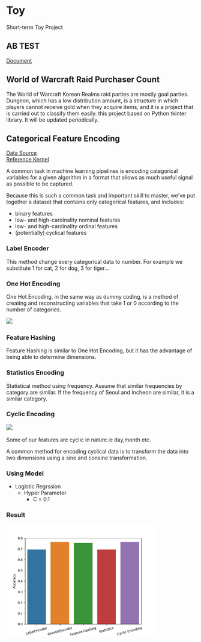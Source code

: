 # Toy
Short-term Toy Project


## AB TEST
[Document](https://www.notion.so/A-B-Test-5b6bfcf642eb4b92bd7d4328cb321959)

## World of Warcraft Raid Purchaser Count
The World of Warcraft Korean Realms raid parties are mostly goal parties. Dungeon, which has a low distribution amount, is a structure in which players cannot receive gold when they acquire items, and it is a project that is carried out to classify them easily. this project based on Python tkinter library. It will be updated periodically.

## Categorical Feature Encoding
[Data Source](https://www.kaggle.com/c/cat-in-the-dat/data)  
[Reference Kernel](https://www.kaggle.com/shahules/an-overview-of-encoding-techniques)

A common task in machine learning pipelines is encoding categorical variables for a given algorithm in a format that allows as much useful signal as possible to be captured.

Because this is such a common task and important skill to master, we've put together a dataset that contains only categorical features, and includes:
- binary features
- low- and high-cardinality nominal features
- low- and high-cardinality ordinal features
- (potentially) cyclical features

### Label Encoder
This method change every categorical data to number. For example we substitute 1 for cat, 2 for dog, 3 for tiger...

### One Hot Encoding
One Hot Encoding, in the same way as dummy coding, is a method of creating and reconstructing variables that take 1 or 0 according to the number of categories.

![](https://miro.medium.com/max/1200/0*T5jaa2othYfXZX9W.)

### Feature Hashing
Feature Hashing is similar to One Hot Encoding, but it has the advantage of being able to determine dimensions.

### Statistics Encoding
Statistical method using frequency. Assume that similar frequencies by category are similar. If the frequency of Seoul and Incheon are similar, it is a similar category.

### Cyclic Encoding
![](https://miro.medium.com/max/343/1*70cevmU8wNggGJEdLam1lw.png)

Some of our features are cyclic in nature.ie day,month etc.

A common method for encoding cyclical data is to transform the data into two dimensions using a sine and consine transformation.

### Using Model
- Logistic Regrssion
    - Hyper Parameter
        - C = 0.1

### Result
<img src="https://github.com/SSANGMAN/Toy/blob/master/Categorical%20Feature%20Encoding/asset/comparision.png?raw=true" width = "400">
